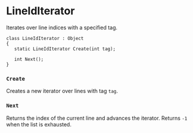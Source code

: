 # LineIdIterator

Iterates over line indices with a specified tag.

```
class LineIdIterator : Object
{
   static LineIdIterator Create(int tag);

   int Next();
}
```

### `Create`

Creates a new iterator over lines with tag `tag`.

### `Next`

Returns the index of the current line and advances the iterator. Returns `-1`
when the list is exhausted.

<!-- EOF -->
